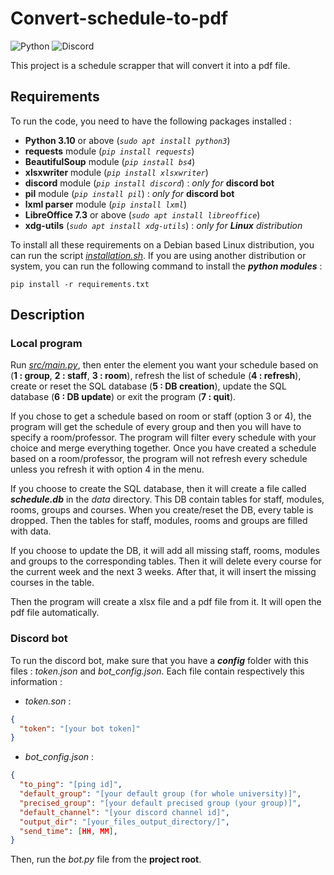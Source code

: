 # Convert-schedule-to-pdf

![Python](https://img.shields.io/badge/python-3670A0?style=for-the-badge&logo=python&logoColor=ffdd54)
![Discord](https://img.shields.io/badge/Discord-%235865F2.svg?style=for-the-badge&logo=discord&logoColor=white)

This project is a schedule scrapper that will convert it into a pdf file.

## Requirements

To run the code, you need to have the following packages installed :

- __Python 3.10__ or above (_```sudo apt install python3```_)
- __requests__ module (_```pip install requests```_)
- __BeautifulSoup__ module (_```pip install bs4```_)
- __xlsxwriter__ module (_```pip install xlsxwriter```_)
- __discord__ module (_```pip install discord```_) : _only for_ __discord bot__
- __pil__ module (_```pip install pil```_) : _only for_ __discord bot__
- __lxml parser__ module (_```pip install lxml```_)
- __LibreOffice 7.3__ or above (_```sudo apt install libreoffice```_)
- __xdg-utils__ (_```sudo apt install xdg-utils```_) : _only for __Linux__ distribution_

To install all these requirements on a Debian based Linux distribution, you can run the script [_installation.sh_](installation.sh). If you are using another distribution or system, you can run the following command to install the __*python modules*__ :

```pip install -r requirements.txt```

## Description

### Local program

Run [_src/main.py_](src/main.py), then enter the element you want your schedule based on (__1 : group__, __2 : staff__, __3 : room__), refresh the list of schedule (__4 : refresh__), create or reset the SQL database (__5 : DB creation__), update the SQL database (__6 : DB update__) or exit the program (__7 : quit__).

If you chose to get a schedule based on room or staff (option 3 or 4), the program will get the schedule of every group and then you will have to specify a room/professor. The program will filter every schedule with your choice and merge everything together. Once you have created a schedule based on a room/professor, the program will not refresh every schedule unless you refresh it with option 4 in the menu.

If you choose to create the SQL database, then it will create a file called ___schedule.db___ in the _data_ directory. This DB contain tables for staff, modules, rooms, groups and courses. When you create/reset the DB, every table is dropped. Then the tables for staff, modules, rooms and groups are filled with data.

If you choose to update the DB, it will add all missing staff, rooms, modules and groups to the corresponding tables. Then it will delete every course for the current week and the next 3 weeks. After that, it will insert the missing courses in the table.

Then the program will create a xlsx file and a pdf file from it. It will open the pdf file automatically.

### Discord bot

To run the discord bot, make sure that you have a ___config___ folder with this files : _token.json_ and _bot_config.json_.
Each file contain respectively this information :

- _token.son_ :

```json
{
  "token": "[your bot token]"
}
```

- _bot_config.json_ :

```json
{
  "to_ping": "[ping id]",
  "default_group": "[your default group (for whole university)]",
  "precised_group": "[your default precised group (your group)]",
  "default_channel": "[your discord channel id]",
  "output_dir": "[your_files_output_directory/]", 
  "send_time": [HH, MM],
}
```

Then, run the _bot.py_ file from the __project root__.
